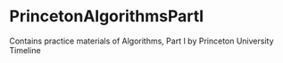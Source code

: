 # PrincetonAlgorithmsPartI
Contains practice materials of Algorithms, Part I by Princeton University Timeline
